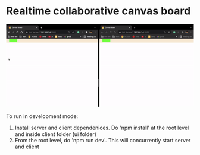 # Realtime collaborative canvas board

![collaborative-canvas-board](https://raw.githubusercontent.com/anandsimmy/collaborative-canvas-board/main/ui/collaborative-canvas.gif)

To run in development mode:

1. Install server and client dependenices. Do 'npm install' at the root level and inside client folder (ui folder)
2. From the root level, do 'npm run dev'. This will concurrently start server and client
